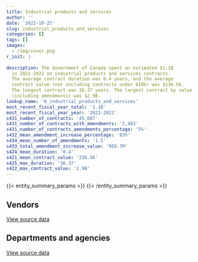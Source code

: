 ```yaml
---
title: Industrial products and services
author: ''
date: '2022-10-25'
slug: industrial_products_and_services
categories: []
tags: []
images:
  - /img/cover.png
r_init: |-
  
description: The Government of Canada spent an estimated $1.1B
  in 2021-2022 on industrial products and services contracts.
  The average contract duration was 0.4 years, and the average
  contract value (not including contracts under $10k) was $236.5K.
  The longest contract was 36.37 years. The largest contract by value
  (including amendments) was $2.9B.
lookup_name: '6_industrial_products_and_services'
most_recent_fiscal_year_total: '1.1B'
most_recent_fiscal_year_year: '2021-2022'
s431_number_of_contracts: '45,607'
s431_number_of_contracts_with_amendments: '2,483'
s431_number_of_contracts_amendments_percentage: '5%'
s432_mean_amendment_increase_percentage: '83%'
s434_mean_number_of_amendments: '1.5'
s433_total_amendment_increase_value: '950.7M'
s424_mean_duration: '0.4'
s421_mean_contract_value: '236.5K'
s425_max_duration: '36.37'
s422_max_contract_value: '2.9B'
---
```


<script src="/rmarkdown-libs/htmlwidgets/htmlwidgets.js"></script>
<link href="/rmarkdown-libs/datatables-css/datatables-crosstalk.css" rel="stylesheet" />
<script src="/rmarkdown-libs/datatables-binding/datatables.js"></script>
<script src="/rmarkdown-libs/jquery/jquery-3.6.0.min.js"></script>
<link href="/rmarkdown-libs/dt-core-bootstrap/css/dataTables.bootstrap.min.css" rel="stylesheet" />
<link href="/rmarkdown-libs/dt-core-bootstrap/css/dataTables.bootstrap.extra.css" rel="stylesheet" />
<script src="/rmarkdown-libs/dt-core-bootstrap/js/jquery.dataTables.min.js"></script>
<script src="/rmarkdown-libs/dt-core-bootstrap/js/dataTables.bootstrap.min.js"></script>
<link href="/rmarkdown-libs/crosstalk/css/crosstalk.min.css" rel="stylesheet" />
<script src="/rmarkdown-libs/crosstalk/js/crosstalk.min.js"></script>
<script src="/rmarkdown-libs/htmlwidgets/htmlwidgets.js"></script>
<link href="/rmarkdown-libs/datatables-css/datatables-crosstalk.css" rel="stylesheet" />
<script src="/rmarkdown-libs/datatables-binding/datatables.js"></script>
<script src="/rmarkdown-libs/jquery/jquery-3.6.0.min.js"></script>
<link href="/rmarkdown-libs/dt-core-bootstrap/css/dataTables.bootstrap.min.css" rel="stylesheet" />
<link href="/rmarkdown-libs/dt-core-bootstrap/css/dataTables.bootstrap.extra.css" rel="stylesheet" />
<script src="/rmarkdown-libs/dt-core-bootstrap/js/jquery.dataTables.min.js"></script>
<script src="/rmarkdown-libs/dt-core-bootstrap/js/dataTables.bootstrap.min.js"></script>
<link href="/rmarkdown-libs/crosstalk/css/crosstalk.min.css" rel="stylesheet" />
<script src="/rmarkdown-libs/crosstalk/js/crosstalk.min.js"></script>

{{< entity_summary_params >}}
{{< /entity_summary_params >}}

## Vendors

<div id="htmlwidget-1" style="width:100%;height:auto;" class="datatables html-widget"></div>
<script type="application/json" data-for="htmlwidget-1">{"x":{"style":"bootstrap","filter":"none","vertical":false,"data":[["<a href=\"/vendors/2220742_ontario/\">2220742 Ontario<\/a>","<a href=\"/vendors/3955788_canada/\">3955788 Canada<\/a>","<a href=\"/vendors/3d_datacomm/\">3D datacomm<\/a>","<a href=\"/vendors/3m_canada_company/\">3M Canada Company<\/a>","<a href=\"/vendors/73719_newfoundland_labrador/\">73719 Newfoundland Labrador<\/a>","<a href=\"/vendors/9275_0181_quebec/\">9275 0181 Quebec<\/a>","<a href=\"/vendors/ab_sciex/\">AB Sciex<\/a>","<a href=\"/vendors/abb/\">ABB<\/a>","<a href=\"/vendors/abbott/\">Abbott<\/a>","<a href=\"/vendors/acklands_grainger/\">Acklands Grainger<\/a>","<a href=\"/vendors/acme_future_security_controls/\">Acme Future Security Controls<\/a>","<a href=\"/vendors/act/\">ACT<\/a>","<a href=\"/vendors/adapt_pharma_canada/\">Adapt Pharma Canada<\/a>","<a href=\"/vendors/adga_group/\">ADGA Group<\/a>","<a href=\"/vendors/advanced_business_interiors/\">Advanced Business Interiors<\/a>","<a href=\"/vendors/advanced_chippewa_technologies/\">Advanced Chippewa Technologies<\/a>","<a href=\"/vendors/aecom/\">AECOM<\/a>","<a href=\"/vendors/aeg_fuels/\">AEG Fuels<\/a>","<a href=\"/vendors/aerex_avionics/\">AEREX Avionics<\/a>","<a href=\"/vendors/aero_feu/\">Aero Feu<\/a>","<a href=\"/vendors/aero_supplies/\">Aero Supplies<\/a>","<a href=\"/vendors/afw_construction/\">AFW Construction<\/a>","<a href=\"/vendors/agilent/\">Agilent<\/a>","<a href=\"/vendors/ahs_community_industries/\">Ahs Community Industries<\/a>","<a href=\"/vendors/ainsworth/\">Ainsworth<\/a>","<a href=\"/vendors/air_liquide_canada/\">Air Liquide Canada<\/a>","<a href=\"/vendors/air_north/\">Air North<\/a>","<a href=\"/vendors/air_products_canada/\">Air Products Canada<\/a>","<a href=\"/vendors/airborne_systems/\">Airborne Systems<\/a>","<a href=\"/vendors/airboss_defense/\">AirBoss Defense<\/a>","<a href=\"/vendors/airbus/\">Airbus<\/a>","<a href=\"/vendors/aldrich_pears_associates/\">Aldrich Pears Associates<\/a>","<a href=\"/vendors/alliance_energy/\">Alliance Energy<\/a>","<a href=\"/vendors/alliance_engineering_construction/\">Alliance Engineering Construction<\/a>","<a href=\"/vendors/allseating/\">Allseating<\/a>","<a href=\"/vendors/als_canada/\">ALS Canada<\/a>","<a href=\"/vendors/altis_human_resources/\">Altis Human Resources<\/a>","<a href=\"/vendors/amazon/\">Amazon<\/a>","<a href=\"/vendors/amer_sports_canada/\">Amer Sports Canada<\/a>","<a href=\"/vendors/amron_construction/\">Amron Construction<\/a>","<a href=\"/vendors/amtech_aeronautical/\">Amtech Aeronautical<\/a>","<a href=\"/vendors/amtek_engineering/\">Amtek Engineering<\/a>","<a href=\"/vendors/anixter/\">Anixter<\/a>","<a href=\"/vendors/apparel_trimmings/\">Apparel Trimmings<\/a>","<a href=\"/vendors/applied_electonics/\">Applied Electonics<\/a>","<a href=\"/vendors/applied_systems_engineering/\">Applied Systems Engineering<\/a>","<a href=\"/vendors/apron_fuel_services/\">Apron Fuel Services<\/a>","<a href=\"/vendors/aqua_guard_spill_response/\">Aqua Guard Spill Response<\/a>","<a href=\"/vendors/aqua_lung_canada/\">Aqua Lung Canada<\/a>","<a href=\"/vendors/artex_sportswear/\">Artex Sportswear<\/a>","<a href=\"/vendors/asbex/\">Asbex<\/a>","<a href=\"/vendors/asml_us/\">Asml Us<\/a>","<a href=\"/vendors/asokan_business_interiors/\">Asokan Business Interiors<\/a>","<a href=\"/vendors/atco/\">ATCO<\/a>","<a href=\"/vendors/atlantic_business_interiors/\">Atlantic Business Interiors<\/a>","<a href=\"/vendors/atlantica_mechanical_contractors/\">Atlantica Mechanical Contractors<\/a>","<a href=\"/vendors/ats_services/\">ATS Services<\/a>","<a href=\"/vendors/ats_traffic_alberta/\">Ats Traffic Alberta<\/a>","<a href=\"/vendors/atwill_morin/\">Atwill Morin<\/a>","<a href=\"/vendors/av_tech/\">AV Tech<\/a>","<a href=\"/vendors/avi_spl/\">Avi Spl<\/a>","<a href=\"/vendors/avjet_holding/\">AVJET Holding<\/a>","<a href=\"/vendors/avondale_construction/\">Avondale Construction<\/a>","<a href=\"/vendors/axys_technologies/\">AXYS Technologies<\/a>","<a href=\"/vendors/b_braun_of_canada/\">B Braun of Canada<\/a>","<a href=\"/vendors/babcock_international_group/\">Babcock International Group<\/a>","<a href=\"/vendors/bae_systems/\">BAE Systems<\/a>","<a href=\"/vendors/banctec_canada/\">BancTec Canada<\/a>","<a href=\"/vendors/bardon_supplies/\">Bardon Supplies<\/a>","<a href=\"/vendors/bargreen_ellingson/\">Bargreen Ellingson<\/a>","<a href=\"/vendors/barry_s_bulldozing/\">Barry S Bulldozing<\/a>","<a href=\"/vendors/baxter/\">Baxter<\/a>","<a href=\"/vendors/beckman_coulter_canada/\">Beckman Coulter Canada<\/a>","<a href=\"/vendors/bee_clean_building_maintenance/\">Bee Clean Building Maintenance<\/a>","<a href=\"/vendors/bell_canada/\">Bell Canada<\/a>","<a href=\"/vendors/bell_textron/\">Bell Textron<\/a>","<a href=\"/vendors/bio_chambers/\">Bio Chambers<\/a>","<a href=\"/vendors/bio_nuclear_diagnostics/\">Bio Nuclear Diagnostics<\/a>","<a href=\"/vendors/bio_rad_laboratories_canada/\">Bio Rad Laboratories Canada<\/a>","<a href=\"/vendors/biomerieux_canada/\">Biomerieux Canada<\/a>","<a href=\"/vendors/black_mcdonald/\">Black McDonald<\/a>","<a href=\"/vendors/blumetric_environmental/\">Blumetric Environmental<\/a>","<a href=\"/vendors/bmt_fleet_technology/\">BMT Fleet Technology<\/a>","<a href=\"/vendors/bollore_logistics/\">Bollore Logistics<\/a>","<a href=\"/vendors/bombardier/\">Bombardier<\/a>","<a href=\"/vendors/bomimed/\">BOMImed<\/a>","<a href=\"/vendors/bouthillette_parizeau/\">Bouthillette Parizeau<\/a>","<a href=\"/vendors/brandt_tractor/\">Brandt Tractor<\/a>","<a href=\"/vendors/brawn_construction/\">Brawn Construction<\/a>","<a href=\"/vendors/broadnet_telecom/\">Broadnet Telecom<\/a>","<a href=\"/vendors/bronswerk_marine/\">Bronswerk Marine<\/a>","<a href=\"/vendors/brookfield_global_integrated_solutions/\">Brookfield Global Integrated Solutions<\/a>","<a href=\"/vendors/brooks_corning_company/\">Brooks Corning Company<\/a>","<a href=\"/vendors/brs_innovations/\">BRS Innovations<\/a>","<a href=\"/vendors/bruker/\">Bruker<\/a>","<a href=\"/vendors/bubble_technology_industries/\">Bubble Technology Industries<\/a>","<a href=\"/vendors/buildon_construction/\">Buildon Construction<\/a>","<a href=\"/vendors/bunzl_canada/\">Bunzl Canada<\/a>","<a href=\"/vendors/bureau_veritas/\">Bureau Veritas<\/a>","<a href=\"/vendors/c_core/\">C Core<\/a>","<a href=\"/vendors/c_d_nova_tech/\">C D Nova Tech<\/a>","<a href=\"/vendors/cadex/\">Cadex<\/a>","<a href=\"/vendors/cae/\">CAE<\/a>","<a href=\"/vendors/calian/\">Calian<\/a>","<a href=\"/vendors/campbell_scientific_canada/\">Campbell Scientific Canada<\/a>","<a href=\"/vendors/canadian_corps_of_commissionaires/\">Canadian Corps of Commissionaires<\/a>","<a href=\"/vendors/canadian_leaseback/\">Canadian Leaseback<\/a>","<a href=\"/vendors/canadian_maritime_engineering/\">Canadian Maritime Engineering<\/a>","<a href=\"/vendors/canadian_nuclear_laboratories/\">Canadian Nuclear Laboratories<\/a>","<a href=\"/vendors/canadian_standards_association/\">Canadian Standards Association<\/a>","<a href=\"/vendors/canadyne_technologies/\">Canadyne Technologies<\/a>","<a href=\"/vendors/canam_ponts_canada/\">Canam Ponts Canada<\/a>","<a href=\"/vendors/canon/\">Canon<\/a>","<a href=\"/vendors/cansel_survey_equipment/\">Cansel Survey Equipment<\/a>","<a href=\"/vendors/cantec_systems/\">Cantec Systems<\/a>","<a href=\"/vendors/cardinal_health_canada/\">Cardinal Health Canada<\/a>","<a href=\"/vendors/carleton_life_support_systems/\">Carleton Life Support Systems<\/a>","<a href=\"/vendors/carleton_university/\">Carleton University<\/a>","<a href=\"/vendors/carmichael_engineering/\">Carmichael Engineering<\/a>","<a href=\"/vendors/cas_ell_structures/\">Cas Ell Structures<\/a>","<a href=\"/vendors/casp_aerospace/\">CASP Aerospace<\/a>","<a href=\"/vendors/cbci_telecom/\">CBCI Telecom<\/a>","<a href=\"/vendors/cdw_canada/\">CDW Canada<\/a>","<a href=\"/vendors/chandos_construction/\">Chandos Construction<\/a>","<a href=\"/vendors/chevron/\">Chevron<\/a>","<a href=\"/vendors/chubb_edwards/\">Chubb Edwards<\/a>","<a href=\"/vendors/cima/\">CIMA<\/a>","<a href=\"/vendors/clariant_canada/\">Clariant Canada<\/a>","<a href=\"/vendors/clean_works/\">Clean Works<\/a>","<a href=\"/vendors/clermark/\">Clermark<\/a>","<a href=\"/vendors/coastal_restoration_masonry/\">Coastal Restoration Masonry<\/a>","<a href=\"/vendors/colt_canada/\">Colt Canada<\/a>","<a href=\"/vendors/columbia_fuels/\">Columbia Fuels<\/a>","<a href=\"/vendors/combat_networks/\">Combat Networks<\/a>","<a href=\"/vendors/comnet_networks_and_security/\">Comnet Networks and Security<\/a>","<a href=\"/vendors/compucom_canada/\">Compucom Canada<\/a>","<a href=\"/vendors/compugen/\">Compugen<\/a>","<a href=\"/vendors/con_pro_industries_canada/\">Con Pro Industries Canada<\/a>","<a href=\"/vendors/concept_controls/\">Concept Controls<\/a>","<a href=\"/vendors/connex_telecommunications/\">Connex Telecommunications<\/a>","<a href=\"/vendors/controlled_environments/\">Controlled Environments<\/a>","<a href=\"/vendors/controls_equipment/\">Controls Equipment<\/a>","<a href=\"/vendors/convergint_technologies/\">Convergint Technologies<\/a>","<a href=\"/vendors/corcan/\">Corcan<\/a>","<a href=\"/vendors/cotton_candy_mississauga/\">Cotton Candy Mississauga<\/a>","<a href=\"/vendors/covertite_eastern/\">Covertite Eastern<\/a>","<a href=\"/vendors/crye_precision/\">Crye Precision<\/a>","<a href=\"/vendors/ctoms/\">CTOMS<\/a>","<a href=\"/vendors/cubic_defense_applications/\">Cubic Defense Applications<\/a>","<a href=\"/vendors/cullen_diesel_power/\">Cullen Diesel Power<\/a>","<a href=\"/vendors/cummins_canada/\">Cummins Canada<\/a>","<a href=\"/vendors/d_doyle_installations/\">D Doyle Installations<\/a>","<a href=\"/vendors/d_mark_biosciences/\">D Mark Biosciences<\/a>","<a href=\"/vendors/daimler/\">Daimler<\/a>","<a href=\"/vendors/dalhousie_university/\">Dalhousie University<\/a>","<a href=\"/vendors/dasco_equipment/\">DASCO Equipment<\/a>","<a href=\"/vendors/dasco_storage_solutions/\">Dasco Storage Solutions<\/a>","<a href=\"/vendors/data_communications_management/\">Data Communications Management<\/a>","<a href=\"/vendors/davtair_industries/\">Davtair Industries<\/a>","<a href=\"/vendors/dbc_marine_safety_systems/\">DBC Marine Safety Systems<\/a>","<a href=\"/vendors/decisive_group/\">Decisive Group<\/a>","<a href=\"/vendors/delco_automation/\">Delco Automation<\/a>","<a href=\"/vendors/dell_computer/\">Dell Computer<\/a>","<a href=\"/vendors/delta_photonics/\">Delta Photonics<\/a>","<a href=\"/vendors/deton_cho_logistics/\">Deton Cho Logistics<\/a>","<a href=\"/vendors/devlin_construction/\">Devlin Construction<\/a>","<a href=\"/vendors/dew_engineering/\">DEW Engineering<\/a>","<a href=\"/vendors/dexter_construction/\">Dexter Construction<\/a>","<a href=\"/vendors/diligens/\">Diligens<\/a>","<a href=\"/vendors/draeger/\">Draeger<\/a>","<a href=\"/vendors/drapeaux_et_bannieres_l_etendard/\">Drapeaux et Bannieres L Etendard<\/a>","<a href=\"/vendors/dss_marine/\">DSS Marine<\/a>","<a href=\"/vendors/dymech_engineering/\">Dymech Engineering<\/a>","<a href=\"/vendors/eastpoint_engineering/\">Eastpoint Engineering<\/a>","<a href=\"/vendors/ebsco_canada/\">EBSCO Canada<\/a>","<a href=\"/vendors/eclipsys_solutions/\">Eclipsys Solutions<\/a>","<a href=\"/vendors/elbit_systems/\">Elbit Systems<\/a>","<a href=\"/vendors/ellisdon/\">Ellisdon<\/a>","<a href=\"/vendors/emcon_services/\">Emcon Services<\/a>","<a href=\"/vendors/emergent_biosolutions/\">Emergent Biosolutions<\/a>","<a href=\"/vendors/empowered_networks/\">Empowered Networks<\/a>","<a href=\"/vendors/ems_technologies/\">EMS Technologies<\/a>","<a href=\"/vendors/englobe/\">Englobe<\/a>","<a href=\"/vendors/esbe_scientific_industries/\">ESBE Scientific Industries<\/a>","<a href=\"/vendors/esri/\">ESRI<\/a>","<a href=\"/vendors/evolvecomp_construction/\">EvolveComp Construction<\/a>","<a href=\"/vendors/fastenal/\">Fastenal<\/a>","<a href=\"/vendors/fca_canada/\">FCA Canada<\/a>","<a href=\"/vendors/fdf_group/\">Fdf Group<\/a>","<a href=\"/vendors/felix_technology/\">Felix Technology<\/a>","<a href=\"/vendors/ffg/\">FFG<\/a>","<a href=\"/vendors/fidelity_engineering_construction/\">Fidelity Engineering Construction<\/a>","<a href=\"/vendors/field_aviation_company/\">Field Aviation Company<\/a>","<a href=\"/vendors/finning_international/\">Finning International<\/a>","<a href=\"/vendors/firstchoice_group_canada/\">Firstchoice Group Canada<\/a>","<a href=\"/vendors/flex_knit/\">Flex Knit<\/a>","<a href=\"/vendors/flight_fuels/\">Flight Fuels<\/a>","<a href=\"/vendors/fn_herstal/\">FN Herstal<\/a>","<a href=\"/vendors/ford_motor_company/\">Ford Motor Company<\/a>","<a href=\"/vendors/fort_garry_fire_truck/\">Fort Garry Fire Truck<\/a>","<a href=\"/vendors/fournier_construction_industrielle/\">Fournier Construction Industrielle<\/a>","<a href=\"/vendors/francis_canada_truck_centre/\">Francis Canada Truck Centre<\/a>","<a href=\"/vendors/frequentis_canada/\">Frequentis Canada<\/a>","<a href=\"/vendors/fsc/\">FSC<\/a>","<a href=\"/vendors/fts_forest_technology_systems/\">Fts Forest Technology Systems<\/a>","<a href=\"/vendors/g_a_l_power_systems_ottawa/\">G A L Power Systems Ottawa<\/a>","<a href=\"/vendors/g4s_security_services/\">G4S Security Services<\/a>","<a href=\"/vendors/gab_induspac/\">GAB Induspac<\/a>","<a href=\"/vendors/gala_slacks/\">Gala Slacks<\/a>","<a href=\"/vendors/gamble_technologies/\">Gamble Technologies<\/a>","<a href=\"/vendors/gap_wireless/\">Gap Wireless<\/a>","<a href=\"/vendors/gartner/\">Gartner<\/a>","<a href=\"/vendors/gateway_mechanical_services/\">Gateway Mechanical Services<\/a>","<a href=\"/vendors/gdi_services/\">GDI Services<\/a>","<a href=\"/vendors/gemalto_cogent/\">Gemalto Cogent<\/a>","<a href=\"/vendors/general_dynamics/\">General Dynamics<\/a>","<a href=\"/vendors/general_electric_canada/\">General Electric Canada<\/a>","<a href=\"/vendors/general_motors/\">General Motors<\/a>","<a href=\"/vendors/genesis_integration/\">Genesis Integration<\/a>","<a href=\"/vendors/genome_quebec/\">Genome Quebec<\/a>","<a href=\"/vendors/gentex_international/\">Gentex International<\/a>","<a href=\"/vendors/george_courey/\">George Courey<\/a>","<a href=\"/vendors/geospectrum_technologies/\">GeoSpectrum Technologies<\/a>","<a href=\"/vendors/getinge_canada/\">Getinge Canada<\/a>","<a href=\"/vendors/gfl_environmental/\">GFL Environmental<\/a>","<a href=\"/vendors/gilmore_reproductions/\">Gilmore Reproductions<\/a>","<a href=\"/vendors/glasshouse_systems/\">GlassHouse Systems<\/a>","<a href=\"/vendors/global_life_sciences_solutions/\">Global Life Sciences Solutions<\/a>","<a href=\"/vendors/global_total_office/\">Global Total Office<\/a>","<a href=\"/vendors/global_upholstery/\">Global Upholstery<\/a>","<a href=\"/vendors/gm_developpement/\">GM Developpement<\/a>","<a href=\"/vendors/go_deep_international/\">Go Deep International<\/a>","<a href=\"/vendors/golder_associates/\">Golder Associates<\/a>","<a href=\"/vendors/gordon_food_service/\">Gordon Food Service<\/a>","<a href=\"/vendors/grand_toy/\">Grand Toy<\/a>","<a href=\"/vendors/grant_custom/\">Grant Custom<\/a>","<a href=\"/vendors/graphic_office_interior/\">Graphic Office Interior<\/a>","<a href=\"/vendors/graw_radiosondes/\">Graw Radiosondes<\/a>","<a href=\"/vendors/graybar_canada/\">Graybar Canada<\/a>","<a href=\"/vendors/graymont_nb/\">Graymont Nb<\/a>","<a href=\"/vendors/grey_rock_services/\">Grey Rock Services<\/a>","<a href=\"/vendors/griffin_engineered_systems/\">Griffin Engineered Systems<\/a>","<a href=\"/vendors/guillevin_international/\">Guillevin International<\/a>","<a href=\"/vendors/gunter_langkopf_maschinenbau/\">Gunter Langkopf Maschinenbau<\/a>","<a href=\"/vendors/h_e_armstrong_mechanical/\">H E Armstrong Mechanical<\/a>","<a href=\"/vendors/harnois_energies/\">Harnois Energies<\/a>","<a href=\"/vendors/hawboldt_industries/\">Hawboldt Industries<\/a>","<a href=\"/vendors/haworth/\">Haworth<\/a>","<a href=\"/vendors/heddle_marine_services/\">Heddle Marine Services<\/a>","<a href=\"/vendors/hensoltd_sensors/\">Hensoltd Sensors<\/a>","<a href=\"/vendors/hercules_slr/\">Hercules SLR<\/a>","<a href=\"/vendors/herold_engineering/\">Herold Engineering<\/a>","<a href=\"/vendors/higher_standard_sales_hss/\">Higher Standard Sales Hss<\/a>","<a href=\"/vendors/highlands_fuel_delivery/\">Highlands Fuel Delivery<\/a>","<a href=\"/vendors/highline_electric_p_a/\">Highline Electric P A<\/a>","<a href=\"/vendors/hitachi_data_systems/\">Hitachi Data Systems<\/a>","<a href=\"/vendors/hitrac/\">Hitrac<\/a>","<a href=\"/vendors/honeywell/\">Honeywell<\/a>","<a href=\"/vendors/hoskin_scientific/\">Hoskin Scientific<\/a>","<a href=\"/vendors/houle_electric/\">Houle Electric<\/a>","<a href=\"/vendors/humanscale_canada/\">Humanscale Canada<\/a>","<a href=\"/vendors/humansystems/\">HumanSystems<\/a>","<a href=\"/vendors/hypertec/\">Hypertec<\/a>","<a href=\"/vendors/ibiska_telecom/\">Ibiska Telecom<\/a>","<a href=\"/vendors/iceberg_networks/\">Iceberg Networks<\/a>","<a href=\"/vendors/idn_canada/\">Idn Canada<\/a>","<a href=\"/vendors/iic_technologies/\">IIC Technologies<\/a>","<a href=\"/vendors/illumina_canada/\">Illumina Canada<\/a>","<a href=\"/vendors/ima_north_america/\">Ima North America<\/a>","<a href=\"/vendors/imperial_oil/\">Imperial Oil<\/a>","<a href=\"/vendors/imtech_marine_canada/\">Imtech Marine Canada<\/a>","<a href=\"/vendors/indal_technologies/\">Indal Technologies<\/a>","<a href=\"/vendors/industra_construction/\">Industra Construction<\/a>","<a href=\"/vendors/industries_ocean/\">Industries Ocean<\/a>","<a href=\"/vendors/inland_audio_visual/\">Inland Audio Visual<\/a>","<a href=\"/vendors/innovasea_marine_systems_canada/\">Innovasea Marine Systems Canada<\/a>","<a href=\"/vendors/insa/\">INSA<\/a>","<a href=\"/vendors/insight_software_canada/\">Insight Software Canada<\/a>","<a href=\"/vendors/integra_networks/\">Integra Networks<\/a>","<a href=\"/vendors/integrated_distribution_systems/\">Integrated Distribution Systems<\/a>","<a href=\"/vendors/inter_medico/\">Inter Medico<\/a>","<a href=\"/vendors/interactive_audio_visual/\">Interactive Audio Visual<\/a>","<a href=\"/vendors/intercon_marine/\">Intercon Marine<\/a>","<a href=\"/vendors/interfax_systems/\">Interfax Systems<\/a>","<a href=\"/vendors/interworks_contracting/\">Interworks Contracting<\/a>","<a href=\"/vendors/inveris_training_solutions/\">Inveris Training Solutions<\/a>","<a href=\"/vendors/iron_mountain/\">Iron Mountain<\/a>","<a href=\"/vendors/irving_oil/\">Irving Oil<\/a>","<a href=\"/vendors/island_temperature_controls/\">Island Temperature Controls<\/a>","<a href=\"/vendors/isomass_scientific/\">Isomass Scientific<\/a>","<a href=\"/vendors/itex/\">ITEX<\/a>","<a href=\"/vendors/ivan_s_camera/\">Ivan S Camera<\/a>","<a href=\"/vendors/j_j_trailers_manufacturers_and_sales/\">J J Trailers Manufacturers and Sales<\/a>","<a href=\"/vendors/j_l_richards_associates/\">J L Richards Associates<\/a>","<a href=\"/vendors/jankel_tactical_systems/\">Jankel Tactical Systems<\/a>","<a href=\"/vendors/jasco_applied_sciences_canada/\">JASCO Applied Sciences Canada<\/a>","<a href=\"/vendors/jastram_engineering/\">Jastram Engineering<\/a>","<a href=\"/vendors/javelin_technologies/\">Javelin Technologies<\/a>","<a href=\"/vendors/jcb/\">Jcb<\/a>","<a href=\"/vendors/jeol/\">Jeol<\/a>","<a href=\"/vendors/jht_defense/\">JHT Defense<\/a>","<a href=\"/vendors/jim_pattison_industries/\">Jim Pattison Industries<\/a>","<a href=\"/vendors/johnson_controls_canada/\">Johnson Controls Canada<\/a>","<a href=\"/vendors/johnson_s_construction/\">Johnson’s Construction<\/a>","<a href=\"/vendors/joneljim_concrete_construction/\">Joneljim Concrete Construction<\/a>","<a href=\"/vendors/joseph_elie/\">Joseph Elie<\/a>","<a href=\"/vendors/jp2g_consultants/\">JP2G Consultants<\/a>","<a href=\"/vendors/jsk_naval_support/\">Jsk Naval Support<\/a>","<a href=\"/vendors/kanter_marine/\">Kanter Marine<\/a>","<a href=\"/vendors/kayway_industries/\">Kayway Industries<\/a>","<a href=\"/vendors/keysight_technologies_canada/\">Keysight Technologies Canada<\/a>","<a href=\"/vendors/keystone_environmental/\">Keystone Environmental<\/a>","<a href=\"/vendors/keystone_supplies_international/\">Keystone Supplies International<\/a>","<a href=\"/vendors/kinetic_construction/\">Kinetic Construction<\/a>","<a href=\"/vendors/kinetic_machine_works/\">Kinetic Machine Works<\/a>","<a href=\"/vendors/kings_enterprises/\">Kings Enterprises<\/a>","<a href=\"/vendors/kingsview_construction/\">Kingsview Construction<\/a>","<a href=\"/vendors/kleysen_group/\">Kleysen Group<\/a>","<a href=\"/vendors/knight_aerospace_medical_systems/\">Knight Aerospace Medical Systems<\/a>","<a href=\"/vendors/knoll_north_america/\">Knoll North America<\/a>","<a href=\"/vendors/kodiak_group_holdings/\">Kodiak Group Holdings<\/a>","<a href=\"/vendors/kone/\">KONE<\/a>","<a href=\"/vendors/kongsberg/\">Kongsberg<\/a>","<a href=\"/vendors/konica_minolta_business_solutions/\">Konica Minolta Business Solutions<\/a>","<a href=\"/vendors/kpmg/\">KPMG<\/a>","<a href=\"/vendors/kromar_printing/\">Kromar Printing<\/a>","<a href=\"/vendors/kubota_canada/\">Kubota Canada<\/a>","<a href=\"/vendors/kurt_j_lesker_canada/\">Kurt J Lesker Canada<\/a>","<a href=\"/vendors/l_p_royer/\">L P Royer<\/a>","<a href=\"/vendors/l3harris/\">L3Harris<\/a>","<a href=\"/vendors/landauer/\">Landauer<\/a>","<a href=\"/vendors/landauer_inlight/\">Landauer Inlight<\/a>","<a href=\"/vendors/landco_construction/\">Landco Construction<\/a>","<a href=\"/vendors/laporte/\">Laporte<\/a>","<a href=\"/vendors/larry_penner_enterprises/\">Larry Penner Enterprises<\/a>","<a href=\"/vendors/laval_lab/\">Laval Lab<\/a>","<a href=\"/vendors/lengkeek_vessel_engineering/\">Lengkeek Vessel Engineering<\/a>","<a href=\"/vendors/leonardo/\">Leonardo<\/a>","<a href=\"/vendors/les_huiles_desroches/\">Les Huiles Desroches<\/a>","<a href=\"/vendors/levitt_safety/\">Levitt Safety<\/a>","<a href=\"/vendors/liebherr_canada/\">Liebherr Canada<\/a>","<a href=\"/vendors/life_technologies/\">Life Technologies<\/a>","<a href=\"/vendors/lifeport/\">Lifeport<\/a>","<a href=\"/vendors/liftking_manufacturing/\">LiftKing Manufacturing<\/a>","<a href=\"/vendors/lloyd_s_register_canada/\">Lloyd’s Register Canada<\/a>","<a href=\"/vendors/lockheed_martin/\">Lockheed Martin<\/a>","<a href=\"/vendors/logistik_unicorp/\">Logistik Unicorp<\/a>","<a href=\"/vendors/lotek_wireless/\">Lotek Wireless<\/a>","<a href=\"/vendors/luxton_construction/\">Luxton Construction<\/a>","<a href=\"/vendors/m_d_charlton/\">M D Charlton<\/a>","<a href=\"/vendors/macdonald_dettwiler_and_associates/\">MacDonald Dettwiler and Associates<\/a>","<a href=\"/vendors/macewen_petroleum/\">MacEwen Petroleum<\/a>","<a href=\"/vendors/mackinnon_and_olding/\">MacKinnon and Olding<\/a>","<a href=\"/vendors/maconnerie_dynamique/\">Maconnerie Dynamique<\/a>","<a href=\"/vendors/magal_s3_canada/\">Magal S3 Canada<\/a>","<a href=\"/vendors/magellan_aerospace/\">Magellan Aerospace<\/a>","<a href=\"/vendors/man_energy_solutions_canada/\">MAN Energy Solutions Canada<\/a>","<a href=\"/vendors/maple_leaf_ropes/\">Maple Leaf Ropes<\/a>","<a href=\"/vendors/maritime_fence/\">Maritime Fence<\/a>","<a href=\"/vendors/maritime_fuels/\">Maritime Fuels<\/a>","<a href=\"/vendors/marshall_aerospace/\">Marshall Aerospace<\/a>","<a href=\"/vendors/martec/\">Martec<\/a>","<a href=\"/vendors/martech_electrical_systems/\">Martech Electrical Systems<\/a>","<a href=\"/vendors/masontech/\">Masontech<\/a>","<a href=\"/vendors/matcon_environmental/\">Matcon Environmental<\/a>","<a href=\"/vendors/matcon_excavation_shoring/\">Matcon Excavation Shoring<\/a>","<a href=\"/vendors/mccolman_sons_demolition/\">McColman Sons Demolition<\/a>","<a href=\"/vendors/mckesson_canada/\">McKesson Canada<\/a>","<a href=\"/vendors/mcmaster_university/\">Mcmaster University<\/a>","<a href=\"/vendors/meal_kit_supply_canada/\">Meal Kit Supply Canada<\/a>","<a href=\"/vendors/med_eng_holdings/\">Med Eng Holdings<\/a>","<a href=\"/vendors/medi_select/\">Medi Select<\/a>","<a href=\"/vendors/mega_power_installations/\">Mega Power Installations<\/a>","<a href=\"/vendors/mega_tech/\">Mega Tech<\/a>","<a href=\"/vendors/mercedes_benz_canada/\">Mercedes Benz Canada<\/a>","<a href=\"/vendors/merck_frosst/\">Merck Frosst<\/a>","<a href=\"/vendors/mercury_marine/\">Mercury Marine<\/a>","<a href=\"/vendors/meridian_medical_technologies/\">Meridian Medical Technologies<\/a>","<a href=\"/vendors/metalcraft_marine/\">Metalcraft Marine<\/a>","<a href=\"/vendors/metocean_telematics/\">Metocean Telematics<\/a>","<a href=\"/vendors/metro_paving_and_road_building/\">Metro Paving and Road Building<\/a>","<a href=\"/vendors/michelin/\">Michelin<\/a>","<a href=\"/vendors/micronostyx/\">Micronostyx<\/a>","<a href=\"/vendors/microsoft_canada/\">Microsoft Canada<\/a>","<a href=\"/vendors/mid_canada_mod_center/\">Mid Canada Mod Center<\/a>","<a href=\"/vendors/mil_aero_electronics_atlantic/\">Mil Aero Electronics Atlantic<\/a>","<a href=\"/vendors/millbrook_tactical/\">Millbrook Tactical<\/a>","<a href=\"/vendors/millipore_canada/\">Millipore Canada<\/a>","<a href=\"/vendors/miltex_solutions_canada/\">Miltex Solutions Canada<\/a>","<a href=\"/vendors/ministry_of_finance/\">Ministry of Finance<\/a>","<a href=\"/vendors/mishkumi_technologies/\">Mishkumi Technologies<\/a>","<a href=\"/vendors/mitsubishi_motor_sales/\">Mitsubishi Motor Sales<\/a>","<a href=\"/vendors/mkds_training/\">Mkds Training<\/a>","<a href=\"/vendors/mls_overseas/\">MLS Overseas<\/a>","<a href=\"/vendors/mobile_valve/\">Mobile Valve<\/a>","<a href=\"/vendors/mobility_lab/\">Mobility Lab<\/a>","<a href=\"/vendors/modern_construction/\">Modern Construction<\/a>","<a href=\"/vendors/montreal_bronze/\">Montreal Bronze<\/a>","<a href=\"/vendors/moore_canada/\">Moore Canada<\/a>","<a href=\"/vendors/morpho_canada/\">Morpho Canada<\/a>","<a href=\"/vendors/motor_coach_industries/\">Motor Coach Industries<\/a>","<a href=\"/vendors/motorola_solutions_canada/\">Motorola Solutions Canada<\/a>","<a href=\"/vendors/mts_allstream/\">MTS Allstream<\/a>","<a href=\"/vendors/multishred/\">Multishred<\/a>","<a href=\"/vendors/mustang_survival/\">Mustang Survival<\/a>","<a href=\"/vendors/nanometrics/\">Nanometrics<\/a>","<a href=\"/vendors/nav_canada/\">NAV Canada<\/a>","<a href=\"/vendors/new_england_biolabs/\">New England Biolabs<\/a>","<a href=\"/vendors/nexter_systems/\">Nexter Systems<\/a>","<a href=\"/vendors/nielsen/\">Nielsen<\/a>","<a href=\"/vendors/nikon_canada/\">Nikon Canada<\/a>","<a href=\"/vendors/nimble_information_strategies/\">Nimble Information Strategies<\/a>","<a href=\"/vendors/nisha_techonologies/\">Nisha Techonologies<\/a>","<a href=\"/vendors/nke_instrumentation/\">Nke Instrumentation<\/a>","<a href=\"/vendors/nokia_canada/\">Nokia Canada<\/a>","<a href=\"/vendors/northern_micro/\">Northern Micro<\/a>","<a href=\"/vendors/northfield_metal_products/\">Northfield Metal Products<\/a>","<a href=\"/vendors/northrop_grumman/\">Northrop Grumman<\/a>","<a href=\"/vendors/northside_development/\">Northside Development<\/a>","<a href=\"/vendors/northwest_marine_technology/\">Northwest Marine Technology<\/a>","<a href=\"/vendors/nortrax_canada/\">Nortrax Canada<\/a>","<a href=\"/vendors/nova_networks/\">Nova Networks<\/a>","<a href=\"/vendors/np_aerospace_canada/\">Np Aerospace Canada<\/a>","<a href=\"/vendors/nua_office/\">NUA Office<\/a>","<a href=\"/vendors/nuctech_company/\">NUCTECH Company<\/a>","<a href=\"/vendors/oei_krueger/\">OEI Krueger<\/a>","<a href=\"/vendors/okanagan_aggregates/\">Okanagan Aggregates<\/a>","<a href=\"/vendors/omnitech_electronics/\">Omnitech Electronics<\/a>","<a href=\"/vendors/open_storage_solutions/\">Open Storage Solutions<\/a>","<a href=\"/vendors/optiv_canada_federal/\">Optiv Canada Federal<\/a>","<a href=\"/vendors/otis_elevator/\">Otis Elevator<\/a>","<a href=\"/vendors/ottawa_business_interiors/\">Ottawa Business Interiors<\/a>","<a href=\"/vendors/oxford_nanopore_technologies/\">Oxford Nanopore Technologies<\/a>","<a href=\"/vendors/p_k_welding_fabricators/\">P K Welding Fabricators<\/a>","<a href=\"/vendors/pacific_geomatics/\">Pacific Geomatics<\/a>","<a href=\"/vendors/pacific_safety_products/\">Pacific Safety Products<\/a>","<a href=\"/vendors/pacwill_environmental/\">Pacwill Environmental<\/a>","<a href=\"/vendors/pageau_morel_associes/\">Pageau Morel Associes<\/a>","<a href=\"/vendors/pal_aerospace/\">PAL Aerospace<\/a>","<a href=\"/vendors/paladin_group/\">Paladin Group<\/a>","<a href=\"/vendors/parkland/\">Parkland<\/a>","<a href=\"/vendors/parkland_industries/\">Parkland Industries<\/a>","<a href=\"/vendors/parkland_refining/\">Parkland Refining<\/a>","<a href=\"/vendors/patlon_aircraft_industries/\">Patlon Aircraft Industries<\/a>","<a href=\"/vendors/pattison_sign_group/\">Pattison Sign Group<\/a>","<a href=\"/vendors/pcl_constructors/\">PCL Constructors<\/a>","<a href=\"/vendors/peerless_garments/\">Peerless Garments<\/a>","<a href=\"/vendors/pennecon/\">Pennecon<\/a>","<a href=\"/vendors/persistent_systems/\">Persistent Systems<\/a>","<a href=\"/vendors/peter_kiewit_sons/\">Peter Kiewit Sons<\/a>","<a href=\"/vendors/peters_construction/\">Peters Construction<\/a>","<a href=\"/vendors/petro_air_services/\">Petro Air Services<\/a>","<a href=\"/vendors/phaselock_systems_international/\">Phaselock Systems International<\/a>","<a href=\"/vendors/pipe_quest_projects/\">Pipe Quest Projects<\/a>","<a href=\"/vendors/pitney_bowes/\">Pitney Bowes<\/a>","<a href=\"/vendors/pivotal_power/\">Pivotal Power<\/a>","<a href=\"/vendors/pk_welding_fabricators/\">Pk Welding Fabricators<\/a>","<a href=\"/vendors/planet_labs/\">Planet Labs<\/a>","<a href=\"/vendors/pmb_electrical_services/\">PMB Electrical Services<\/a>","<a href=\"/vendors/pmg_technologies/\">PMG Technologies<\/a>","<a href=\"/vendors/podolinsky_equipment/\">Podolinsky Equipment<\/a>","<a href=\"/vendors/polaris_industries/\">Polaris Industries<\/a>","<a href=\"/vendors/port_of_spain_holdings/\">Port of Spain Holdings<\/a>","<a href=\"/vendors/primex_project_management/\">PRIMEX Project Management<\/a>","<a href=\"/vendors/printers_plus/\">Printers Plus<\/a>","<a href=\"/vendors/promaxis/\">Promaxis<\/a>","<a href=\"/vendors/purelogic/\">PureLogic<\/a>","<a href=\"/vendors/pv_services/\">Pv Services<\/a>","<a href=\"/vendors/pylon_electronics/\">Pylon Electronics<\/a>","<a href=\"/vendors/qiagen/\">QIAGEN<\/a>","<a href=\"/vendors/qinetiq/\">QinetiQ<\/a>","<a href=\"/vendors/r_e_gilmore_investments/\">R E Gilmore Investments<\/a>","<a href=\"/vendors/radiation_solutions/\">Radiation Solutions<\/a>","<a href=\"/vendors/rampart_international/\">Rampart International<\/a>","<a href=\"/vendors/randstad/\">Randstad<\/a>","<a href=\"/vendors/rapiscan_systems/\">Rapiscan Systems<\/a>","<a href=\"/vendors/raytheon/\">Raytheon<\/a>","<a href=\"/vendors/regent_construction/\">Regent Construction<\/a>","<a href=\"/vendors/revision_military/\">Revision Military<\/a>","<a href=\"/vendors/rheinmetall/\">Rheinmetall<\/a>","<a href=\"/vendors/ricoh/\">Ricoh<\/a>","<a href=\"/vendors/rightway_sanitation_services/\">Rightway Sanitation Services<\/a>","<a href=\"/vendors/roche_diagnostics/\">Roche Diagnostics<\/a>","<a href=\"/vendors/rockwell_collins_canada/\">Rockwell Collins Canada<\/a>","<a href=\"/vendors/rogers/\">Rogers<\/a>","<a href=\"/vendors/rohde_schwarz_canada/\">Rohde Schwarz Canada<\/a>","<a href=\"/vendors/rolling_tides_construction/\">Rolling Tides Construction<\/a>","<a href=\"/vendors/rolls_royce_canada/\">Rolls Royce Canada<\/a>","<a href=\"/vendors/rona/\">Rona<\/a>","<a href=\"/vendors/rosborough_boats/\">Rosborough Boats<\/a>","<a href=\"/vendors/rush_truck_centres_of_canada/\">Rush Truck Centres of Canada<\/a>","<a href=\"/vendors/russel_metals/\">Russel Metals<\/a>","<a href=\"/vendors/rycom/\">Rycom<\/a>","<a href=\"/vendors/saab/\">Saab<\/a>","<a href=\"/vendors/sani_sport/\">Sani Sport<\/a>","<a href=\"/vendors/sartorius_stedim_north_america/\">Sartorius Stedim North America<\/a>","<a href=\"/vendors/sca_shipping_consultants_associated/\">SCA Shipping Consultants Associated<\/a>","<a href=\"/vendors/scansa_construction/\">Scansa Construction<\/a>","<a href=\"/vendors/seacoast_marine_electronics/\">Seacoast Marine Electronics<\/a>","<a href=\"/vendors/seagate_construction/\">Seagate Construction<\/a>","<a href=\"/vendors/sealite_usa/\">Sealite Usa<\/a>","<a href=\"/vendors/seaspan_victoria_shipyards/\">Seaspan Victoria Shipyards<\/a>","<a href=\"/vendors/sed_systems/\">Sed Systems<\/a>","<a href=\"/vendors/senstar/\">Senstar<\/a>","<a href=\"/vendors/sensus_communication_solutions/\">Sensus Communication Solutions<\/a>","<a href=\"/vendors/setanta_contracting/\">Setanta Contracting<\/a>","<a href=\"/vendors/sgs_axys_analytical_services/\">SGS Axys Analytical Services<\/a>","<a href=\"/vendors/sharp_electronics/\">Sharp Electronics<\/a>","<a href=\"/vendors/shell_canada_products/\">Shell Canada Products<\/a>","<a href=\"/vendors/shouldice_mechanical/\">Shouldice Mechanical<\/a>","<a href=\"/vendors/siemens/\">Siemens<\/a>","<a href=\"/vendors/sigma_safety/\">Sigma Safety<\/a>","<a href=\"/vendors/simex_defence/\">Simex Defence<\/a>","<a href=\"/vendors/simonson_construction/\">Simonson Construction<\/a>","<a href=\"/vendors/simplex_grinnell/\">Simplex Grinnell<\/a>","<a href=\"/vendors/skretting/\">Skretting<\/a>","<a href=\"/vendors/slr_consulting_canada/\">SLR Consulting Canada<\/a>","<a href=\"/vendors/smiths_detection/\">Smiths Detection<\/a>","<a href=\"/vendors/snap_on_tools/\">Snap On Tools<\/a>","<a href=\"/vendors/snc_lavalin/\">SNC Lavalin<\/a>","<a href=\"/vendors/solotech/\">Solotech<\/a>","<a href=\"/vendors/southwest_research_institute/\">Southwest Research Institute<\/a>","<a href=\"/vendors/spartan_bioscience/\">Spartan Bioscience<\/a>","<a href=\"/vendors/specialty_building_services/\">Specialty Building Services<\/a>","<a href=\"/vendors/springcrest/\">Springcrest<\/a>","<a href=\"/vendors/sra_staffing_solutions/\">SRA Staffing Solutions<\/a>","<a href=\"/vendors/st_john_ambulance/\">St John Ambulance<\/a>","<a href=\"/vendors/st_joseph_print_group/\">St Joseph Print Group<\/a>","<a href=\"/vendors/st_ops_tactical_training_canada/\">St Ops Tactical Training Canada<\/a>","<a href=\"/vendors/stantec/\">Stantec<\/a>","<a href=\"/vendors/staples_advantage_canada/\">Staples Advantage Canada<\/a>","<a href=\"/vendors/stedfast/\">Stedfast<\/a>","<a href=\"/vendors/steris_canada/\">STERIS Canada<\/a>","<a href=\"/vendors/stoneworks_technologies/\">Stoneworks Technologies<\/a>","<a href=\"/vendors/strong_bros_general_contracting/\">Strong Bros General Contracting<\/a>","<a href=\"/vendors/stryker_canada/\">Stryker Canada<\/a>","<a href=\"/vendors/summit_canada_distributors/\">Summit Canada Distributors<\/a>","<a href=\"/vendors/sun_life_assurance_company/\">Sun Life Assurance Company<\/a>","<a href=\"/vendors/suncor_energy/\">Suncor Energy<\/a>","<a href=\"/vendors/super_channel_international/\">Super Channel International<\/a>","<a href=\"/vendors/supremex/\">SupremeX<\/a>","<a href=\"/vendors/sutherland_excavating/\">Sutherland Excavating<\/a>","<a href=\"/vendors/syft_technologies/\">Syft Technologies<\/a>","<a href=\"/vendors/synergie_medicale_brg/\">Synergie Medicale Brg<\/a>","<a href=\"/vendors/synersolutions_technologies/\">SynerSolutions Technologies<\/a>","<a href=\"/vendors/sysco/\">Sysco<\/a>","<a href=\"/vendors/systems_for_research/\">Systems for Research<\/a>","<a href=\"/vendors/tecan/\">Tecan<\/a>","<a href=\"/vendors/techne_seating_component/\">Techne Seating Component<\/a>","<a href=\"/vendors/techno_feu/\">Techno Feu<\/a>","<a href=\"/vendors/tecsis/\">Tecsis<\/a>","<a href=\"/vendors/teel_technologies_canada/\">Teel Technologies Canada<\/a>","<a href=\"/vendors/teknion/\">Teknion<\/a>","<a href=\"/vendors/telecom_computer_services/\">Telecom Computer Services<\/a>","<a href=\"/vendors/telecommunication_support_services/\">Telecommunication Support Services<\/a>","<a href=\"/vendors/teledyne/\">Teledyne<\/a>","<a href=\"/vendors/telephonics/\">Telephonics<\/a>","<a href=\"/vendors/telesat/\">Telesat<\/a>","<a href=\"/vendors/telus_canada/\">Telus Canada<\/a>","<a href=\"/vendors/tenaquip/\">Tenaquip<\/a>","<a href=\"/vendors/teramach_technologies/\">Teramach Technologies<\/a>","<a href=\"/vendors/tervita/\">Tervita<\/a>","<a href=\"/vendors/testforce_systems/\">Testforce Systems<\/a>","<a href=\"/vendors/testvonics/\">Testvonics<\/a>","<a href=\"/vendors/thales/\">Thales<\/a>","<a href=\"/vendors/the_aim_group/\">The AIM Group<\/a>","<a href=\"/vendors/the_deltic_group/\">The Deltic Group<\/a>","<a href=\"/vendors/the_masha_krupp_translation_group/\">The Masha Krupp Translation Group<\/a>","<a href=\"/vendors/the_stevens_company/\">The Stevens Company<\/a>","<a href=\"/vendors/thermo_fisher_scientific/\">Thermo Fisher Scientific<\/a>","<a href=\"/vendors/thomson_reuters/\">Thomson Reuters<\/a>","<a href=\"/vendors/thornhill_medical/\">Thornhill Medical<\/a>","<a href=\"/vendors/thyssenkrupp_elevator/\">Thyssenkrupp Elevator<\/a>","<a href=\"/vendors/toromont/\">Toromont<\/a>","<a href=\"/vendors/totem_offisource/\">Totem Offisource<\/a>","<a href=\"/vendors/toyota/\">Toyota<\/a>","<a href=\"/vendors/tpg_technology_consultants/\">TPG Technology Consultants<\/a>","<a href=\"/vendors/trainor_mechanical_contractors/\">Trainor Mechanical Contractors<\/a>","<a href=\"/vendors/trane_canada/\">Trane Canada<\/a>","<a href=\"/vendors/transpolar_technology/\">Transpolar Technology<\/a>","<a href=\"/vendors/traytown_builders/\">Traytown Builders<\/a>","<a href=\"/vendors/troy_life_fire_safety/\">Troy Life Fire Safety<\/a>","<a href=\"/vendors/trumpf/\">Trumpf<\/a>","<a href=\"/vendors/tsi/\">Tsi<\/a>","<a href=\"/vendors/tulmar_safety_systems/\">Tulmar Safety Systems<\/a>","<a href=\"/vendors/tyco_integrated_fire_security/\">Tyco Integrated Fire Security<\/a>","<a href=\"/vendors/tyr_tactical/\">TYR Tactical<\/a>","<a href=\"/vendors/ultra_electronics/\">Ultra Electronics<\/a>","<a href=\"/vendors/uniform_works/\">Uniform Works<\/a>","<a href=\"/vendors/unisource/\">Unisource<\/a>","<a href=\"/vendors/unisync_group/\">Unisync Group<\/a>","<a href=\"/vendors/united_rentals/\">United Rentals<\/a>","<a href=\"/vendors/united_states_department_of_defence/\">United States Department of Defence<\/a>","<a href=\"/vendors/united_states_department_of_the_air_force/\">United States Department of the Air Force<\/a>","<a href=\"/vendors/united_states_department_of_the_army/\">United States Department of the Army<\/a>","<a href=\"/vendors/united_states_department_of_the_navy/\">United States Department of the Navy<\/a>","<a href=\"/vendors/universal_sheet_metal/\">Universal Sheet Metal<\/a>","<a href=\"/vendors/universite_de_sherbrooke/\">Universite De Sherbrooke<\/a>","<a href=\"/vendors/universite_laval/\">Universite Laval<\/a>","<a href=\"/vendors/university_of_alberta/\">University of Alberta<\/a>","<a href=\"/vendors/university_of_british_columbia/\">University of British Columbia<\/a>","<a href=\"/vendors/university_of_ottawa/\">University of Ottawa<\/a>","<a href=\"/vendors/university_of_regina/\">University of Regina<\/a>","<a href=\"/vendors/university_of_saskatchewan/\">University of Saskatchewan<\/a>","<a href=\"/vendors/university_of_toronto/\">University of Toronto<\/a>","<a href=\"/vendors/university_of_waterloo/\">University of Waterloo<\/a>","<a href=\"/vendors/university_of_western_ontario/\">University of Western Ontario<\/a>","<a href=\"/vendors/uqsuq/\">Uqsuq<\/a>","<a href=\"/vendors/urlacher_construction/\">Urlacher Construction<\/a>","<a href=\"/vendors/vaisala_canada/\">Vaisala Canada<\/a>","<a href=\"/vendors/valcom_consulting/\">Valcom Consulting<\/a>","<a href=\"/vendors/value_master_builders/\">Value Master Builders<\/a>","<a href=\"/vendors/van_kappel_international/\">Van Kappel International<\/a>","<a href=\"/vendors/vancouver_pile_driving/\">Vancouver Pile Driving<\/a>","<a href=\"/vendors/vanrx_pharmasystems/\">Vanrx Pharmasystems<\/a>","<a href=\"/vendors/vetements_cookshire/\">Vetements Cookshire<\/a>","<a href=\"/vendors/visiontec/\">Visiontec<\/a>","<a href=\"/vendors/vwr_international/\">VWR International<\/a>","<a href=\"/vendors/w8482_217946_001_dmarp4/\">W8482 217946 001 Dmarp4<\/a>","<a href=\"/vendors/wade_general_contracting/\">Wade General Contracting<\/a>","<a href=\"/vendors/wajax/\">Wajax<\/a>","<a href=\"/vendors/wartsila/\">Wartsila<\/a>","<a href=\"/vendors/waste_management_of_canada/\">Waste Management of Canada<\/a>","<a href=\"/vendors/waste_processing_technologies/\">Waste Processing Technologies<\/a>","<a href=\"/vendors/watchguard_video/\">WatchGuard Video<\/a>","<a href=\"/vendors/waters/\">Waters<\/a>","<a href=\"/vendors/weatherhaven_canada/\">Weatherhaven Canada<\/a>","<a href=\"/vendors/webster_electric/\">Webster Electric<\/a>","<a href=\"/vendors/wesco_distribution_canada/\">WESCO Distribution Canada<\/a>","<a href=\"/vendors/westbury_national_show_systems/\">Westbury National Show Systems<\/a>","<a href=\"/vendors/western_petroleum/\">Western Petroleum<\/a>","<a href=\"/vendors/westower_communications/\">WesTower Communications<\/a>","<a href=\"/vendors/wildlife_computers/\">Wildlife Computers<\/a>","<a href=\"/vendors/wintersteiger/\">WINTERSTEIGER<\/a>","<a href=\"/vendors/wood/\">Wood<\/a>","<a href=\"/vendors/wood_environment_infrastructure/\">Wood Environment Infrastructure<\/a>","<a href=\"/vendors/woodward_aviation/\">Woodward Aviation<\/a>","<a href=\"/vendors/world_fuel_services/\">World Fuel Services<\/a>","<a href=\"/vendors/wsp/\">WSP<\/a>","<a href=\"/vendors/xerox/\">Xerox<\/a>","<a href=\"/vendors/xpertek_construction/\">Xpertek Construction<\/a>","<a href=\"/vendors/yamaha_motors_canada/\">Yamaha Motors Canada<\/a>","<a href=\"/vendors/yourte_ca/\">Yourte Ca<\/a>","<a href=\"/vendors/zoll_medical_canada/\">ZOLL Medical Canada<\/a>","<a href=\"/vendors/zycom/\">Zycom<\/a>"],[null,42490.26,33626.51,1394555.43,null,null,1273891.05,null,125042.5,1504864.15,2567086.62,null,227303.5,8543243.81,2976191.9,16699.14,0,null,null,183954.68,12605.15,38691.86,5365824.37,83550.6,null,890103.3,null,806125.4,5590662.22,1190415.12,241510206.57,273604.44,0,null,18828.25,null,null,null,1868542.75,178494.95,10500,67849.12,590707.24,1978857.82,76420.26,null,116336.01,3506030.58,48094.72,4497464.15,160663.34,108255.22,1420583.23,null,346884.01,null,null,48174.88,null,211061.9,50386.44,106488.7,245696,365165.73,null,467668.04,1003766.42,21041.47,127651.93,3260878.65,null,null,1215417.11,28765.83,39141925.84,null,346284,0,1107011.22,35564.15,1788037.89,38127.34,28631.41,null,null,null,null,40286.99,13492.2,115663.88,11144572.03,12185.36,null,102993.97,283950.73,10383.45,null,88678.65,21000,372356.36,92641.92,13273.47,8735223.38,null,1329812.15,null,null,46391,4268.89,null,4672261.91,1694362.78,341724.5,726826.54,1575210.25,30930.91,1331585.89,null,164660.6,null,299133.6,438982.57,90373.45,3590045.01,3631.2,269985.09,null,1515472.51,null,562325.43,null,2337791.84,24700.21,null,null,null,null,null,187532.78,null,1304385.45,162166.76,305820.92,null,412728.22,null,1302873.51,43488.43,30871192.74,209306,3647098.89,80782.46,187660.26,82304.12,null,1591809.29,328305.18,107472.09,null,14483.1,168874.02,2383523.35,109617.57,198618.02,null,2354421.63,9080389.98,null,32690.8,597066.13,491538.39,9108872.12,1431283.93,null,null,24944.75,11362448.38,2868368.73,null,3560807.74,153624.67,1024338.13,0,104654.15,null,2769758,782412.63,24870.3,262416.65,4276647.24,7609413.36,null,12285,354990.85,192357.07,1275360.86,null,null,104559,16137.05,null,null,93112.24,null,223902.84,26564.06,19711.39,1141227.89,548944.08,997345.82,812152.66,null,2564528.4,null,301697.35,3925307.82,863935.04,109319.97,2718751.8,17931.51,0,37428.35,32035.71,1106139.22,null,10396,null,null,39713.2,387691.3,null,1611257.4,0,197959.71,114159.47,null,616127.44,2423822.3,149341.34,883366.97,null,21262.5,570043.96,154649.8,null,null,274170.18,62956.25,null,1289137.55,54046.49,null,null,null,null,292695.5,168554.08,2598269.8,3058793.35,3496035.88,837798.91,null,188113.29,null,78614.89,375352.65,37837.55,3788362.67,null,262287.17,2432392.74,114081.4,null,null,49359.11,1569781.04,21529.76,null,null,193057.76,421386,null,null,41523.22,272192.51,1257671.74,54549.46,null,151105.45,1391758.62,9780.76,105324.83,118203.54,4668.74,20399.84,910169.44,635246.58,99597.8,null,352446.86,1194457.32,2957278.39,12435.68,null,5906892.73,null,28595.68,1298536.66,null,1907030.81,1046492.53,0,2191954.54,null,null,66125,null,34545,null,56247.52,19131.71,895199.77,5870613.72,714374.63,20905,null,56432.14,378637.6,995047.98,72917917.76,null,null,null,null,null,1508946.7,null,17791.72,null,3266891.63,null,3283217.77,null,9609.48,null,9039720.48,21458456.8,630256.59,null,1090384.45,null,291891.18,1834698.87,null,6956305.52,null,null,53714.42,null,null,null,null,111376.6,295841.44,null,null,null,27300,null,null,261082.06,327212.25,69100.28,309064.76,null,22500.35,17026.84,null,null,289800.03,61563.62,1464129.3,null,22607.91,null,50874.6,1125857.6,108268.17,170432.68,63572.33,131181.31,22222.83,188103.98,null,509564.85,740130.08,null,638320.34,null,105424.3,14525,1033082.28,249923.94,347232,952343.35,2626977.3,11589.65,57472.69,null,11742.15,690246.38,null,27289.5,653399.29,null,170120.57,2181217.24,7528358.28,511163.44,144187.03,null,24450.58,89512.1,null,577748.21,4124984.14,null,116843.01,245.06,252780.99,347788.36,208148.62,24164.62,null,null,10849499.35,1386066.07,61967.89,null,4163901.3,95675.6,584367.71,null,2635544.25,1450902.35,null,5152383.01,null,3606324.49,null,47033.51,null,24089.53,null,22150.91,17627.74,123240.94,null,479862.96,1130276.05,null,164278.97,null,107495.3,19192.08,53547.65,64065.16,730951.97,null,246503.95,4586846.56,null,1437217,1620162.71,16290.08,96541.56,47558073.39,null,2449547.69,15748370.2,3983.03,45801,320492.7,2355.21,null,614451.57,38028.56,719047.16,39264.64,null,null,2154129.29,199659.44,15226394.67,30928.1,63650.05,350352.66,124314.82,104199.93,null,null,null,null,921698.22,22518.96,479499.96,46141.4,12345.86,152909.96,null,798724.44,167533.16,10040443.33,null,22140.66,619425.63,0,9169161.34,1369314.52,14373.6,148295.1,null,null,null,522444.8,0,null,60786.5,64582.03,224516.45,84213.79,979311.42,167529.39,15685.68,468444.1,19161.45,905207.22,null,null,542713.9,1756.62,null,807036.47,169826.75,null,54517.52,122732.19,86319.8,1194763.79,18296.76,24860,305895.92,4815477.4,51215.33,2433548.33,null,null,1007182.96,143578.3,1030937.73,248312.41,78678.15,2053581.97,null,796032.93,23000,null,11702.28,213261.5,8556477.17,null,null,310091.88,294233.63,475085.29,118475.53,null,863396.64,563046.9,394266.83,11075.88,338570.22,11760.24,397534.02,17232.5,554655.02,2593296.23,1226120.98,29486.37,2666805.6,null,1416432.98,540654.35,15151899.77,7663306.73,10436267.05,null,null,null,20479.15,22500,null,null,null,null,null,15650.46,null,null,1505431.09,40324.77,234345.34,null,null,null,84580.07,613532.01,2155343.26,null,6611.11,568799.53,1161591.42,null,null,912231.6,5777979.58,33973013.9,null,647286.15,279375.21,null,152748.76,707553.3,53838.18,0,null,null,null,83555.76,16724.48,22251.96,28890.92,17625.88,487313.01,20362.6],[26600.2,null,15610.8,19771.59,null,null,1709832.87,281580.42,247917.45,989771.29,2157768.47,null,1635873.56,9477990,1704079.96,null,0,null,13576.85,123539.89,19443.68,null,6892807.44,83779.51,153365.55,829079.87,null,1019209.13,4212142.77,1234024.31,252583704.86,null,0,null,null,74263.7,null,null,1540522.93,null,null,null,360297.68,1722974.34,159327.24,6044170.82,162908.78,908841.12,23116.6,5121258.38,44729.8,29577.37,444681.07,38745,14175.91,null,91847.53,18229.17,2104687.68,189052.71,427554.06,null,1024791.22,995245.23,11518.11,89615.27,327306.48,176599.53,1480352.98,7738226.21,null,37467.02,154675.98,null,39256969.38,11804.72,148242.46,33366.41,830490.82,766188.96,1510489.14,11074,null,6879.2,14150.75,null,null,77149.55,null,10583245.01,3310858.76,45775.16,24495.7,629488.62,993540.07,82137.44,null,44593.6,null,287328.62,564126.99,614092.07,372592.88,79994.52,1056063.96,65809.86,24677.68,32233.7,null,13340,1846040.68,6186072.1,8310.63,519482.37,2394358.04,107886.08,251653.47,null,138451.44,17644.08,157352.47,306788.92,99985.17,null,null,402673.29,null,1472169.13,null,1056777.54,null,5371616.94,null,5168.23,null,174993.08,null,null,212352.41,null,137117.64,316546.47,271513.72,null,1048325.78,null,2807917.04,10452.06,30955771.35,22605.91,666646.16,null,289587.08,null,null,2406431.25,180885.06,155392.86,292135.48,8962.24,349004.77,1836936.47,137759.38,342045.32,90123.01,null,4455995.82,null,212486.16,8035.56,1068534.28,1936922.34,2844210,null,null,null,12100863.12,null,null,3570563.38,null,1027144.53,null,194119.48,null,null,945116.67,null,794170.49,3956637.03,null,null,null,60265.3,75542.76,1372301.01,40230.61,12806.31,null,null,146977.14,null,93367.35,136492.7,1078224.56,46028.96,null,1117522.79,799918.01,1323602.84,949775.04,76755.43,2682803.15,null,63949.48,6536667.51,1272265.16,51071.03,2788738.01,36494.4,null,20790,47495,1042144.28,64627.45,null,null,null,68078.24,179536.86,null,829937.92,0,208822.73,389652.3,null,1193135.68,2340277.25,122479.08,746554.92,null,4070992.94,447633.64,null,null,74810.84,225021.15,null,null,2257532.75,129371.26,null,null,null,null,2177439.9,244413.39,1775167.38,4933044.02,1311674,1399632.73,null,11709.26,1965204.72,59339.13,599036.78,24440.29,3130810.79,null,603022.09,3371947,781926.57,null,null,156902.44,2774314.07,null,null,null,95091.81,1003583.9,10676.58,17600.1,197930.63,272938.24,null,35814.09,148067.2,727692.06,1132908.84,72171.04,null,1629752.62,55121.2,98509.85,812707.25,null,154083.45,null,408506.96,1558992.8,1752066.22,null,25758.85,13956705.65,22995,null,185841.67,null,2213182.19,375377.8,null,1959436.96,null,10500,null,14592.9,16887.75,null,10179.76,16039.19,319788.36,5760590.24,332131.57,null,null,248913.31,978870.48,1680648.01,51945002.85,null,null,null,null,null,2427687.44,19404.33,1285291.07,173475.21,3268793.31,10754.48,4152662.79,null,18056.83,null,9762351.86,20322219.61,475872.65,null,449469.91,235665.02,399666.9,2288567.82,11432.68,null,null,null,2389576.54,23724.5,117392.51,1061599.49,null,null,296651.97,null,null,null,24999.99,22600,13439.04,1347365.48,21097.33,null,1371703.21,428173.43,null,55713,17520.27,null,319056.05,804724.46,1502051.98,null,null,24689.87,63372.23,584177.21,27652.42,170139.11,null,null,null,40813.12,null,1708919.3,46845.05,null,257321.53,179497.29,34500,null,1323667.48,798205.04,682140.72,526516.06,391548.12,11621.41,51399.82,2069044.5,null,557375.33,19210.35,179385.32,1373709.2,23661.38,112219.95,2663109.48,10056128.21,512563.89,1691101.76,254624,37259.91,75279.11,null,617248.62,3774131.23,null,1780272.54,4484.58,634383.07,253559.21,263548.18,122008.88,2082091.81,null,6638779.05,1867011.81,null,null,2903480.39,74264.95,278220.22,10218.82,2827540.1,940349.38,310479.91,4030674.8,null,null,null,null,1224737.19,98605.34,57750,21991.06,null,82686.87,13017.6,71255.29,6835279.28,210327.93,50586.2,null,1767735.76,29794.41,129036.42,17696.6,540171.34,10085.25,225406.72,2561163.04,null,1015303.32,3804422.17,null,101149.47,56667464.89,null,400427.9,11112750.45,1496749.71,null,162331.26,83609.89,null,253284.18,null,721017.15,64832.55,null,10048.84,1670016.27,444173.01,18913002.3,107759.34,35324.86,null,null,189792.72,199110.23,901613.61,null,25307.63,671089.58,9141.4,280424.89,60385.5,12379.68,null,117234.11,737323.91,295985.12,8578536.7,null,9775.01,926593.66,0,9288336.7,1151433.08,0,347477.88,2935811.23,2014169.59,24814.8,513585.88,0,24834.01,40302.59,22274.18,187033.75,58523.33,373540.22,189931.25,null,null,67921,723206.44,null,25829.92,968727.18,76032.9,17633.54,809247.53,807228.43,null,99778.79,54516.14,1382778.62,1122207.2,43117.66,null,158280.52,5990893.51,79784.84,977740.14,18115.42,null,null,221435.89,670782.73,285731.92,78893.7,2521949.79,3244335,3086170.33,null,72770.49,null,126016.77,9842617.51,null,null,264286.73,108322.79,380025,null,18161.85,1745873.86,149254.48,null,null,368619.78,23924.36,459243.98,null,639520.51,2198468.23,1293724.25,23237.06,1780858.14,null,583459.18,1301838.77,15193411.83,9014326.27,14320287.6,561945.69,null,22033.73,25929.49,12000,null,null,23940,729969.6,24005.57,15693.33,32077.82,null,860202.57,null,null,139418.11,null,null,910479.56,904573.76,2484305.41,null,17888.89,182077.44,1482560.76,null,1042149.12,273900,2720001.46,33833233.25,57715.86,174663.51,671161.38,null,175416.38,1201220.31,28078.69,null,44039.49,null,74817.1,178775.42,238.27,null,17246.25,36802.28,1005668.76,null],[null,null,102907.12,17947.27,null,null,1601364.52,30098.98,458760.51,1791533.84,863866.92,null,337083.72,9148167.85,453084.63,20923.21,null,null,6569.45,20124.94,40662.38,null,7156289.35,83550.6,42431.3,1285868.04,43727,966808.38,null,1214074.5,247040429.32,null,0,null,null,552531.28,null,null,1374383.63,null,null,null,404285.74,1300254.3,62699.82,null,null,1675388.92,45844.34,2765235.82,null,93220.98,109575.61,null,18142.11,null,null,80731.47,4132721.43,188536.18,843971.98,null,1893372.53,928586.16,183614,204027.73,600874.26,315516.76,869303.02,18942040.42,null,266794.33,580213.04,null,39149793.65,null,61487.92,408664.5,320349.63,2887157.5,1103428.93,140523.52,null,26155.28,null,null,945.18,162314.83,14840.49,null,772898.84,12011.07,null,268176.05,1862465.92,54185.2,179141.02,783900.12,118500.56,286543.57,976830.58,969231.13,null,272878.51,1068688.16,1637869.18,203027.03,888001.43,null,null,1691003.23,6123192.23,196265.8,256793.32,1895378.23,145178.85,8118.83,null,145729.77,null,null,165785.9,null,null,null,439526.95,5069.45,1115148.62,1726748.78,3112637.95,17224.7,27502096.14,null,399639.97,9240.17,219834.82,null,186967.31,435623.75,2829.72,297358.52,273584.03,784132.86,689199,528339.18,16272,null,null,30871192.74,null,1427722.92,null,45276.83,null,null,2170767.37,262117.19,104863.91,206748.76,342919,37687.62,776006.62,36245.47,1314783.46,682455,null,1958658.26,null,147944.93,120057.83,1043358.74,861100.34,1429876.07,null,null,null,null,null,null,4069049.87,null,1024338.13,null,1019081.82,13167,null,809189.97,38892.79,1113855.38,3354539.09,null,null,null,11710.89,233735.96,1193263.18,null,854484.42,null,14666.4,88547.71,null,184995.05,170605.08,948276.61,23206.97,null,896090.15,821165.01,975462.43,379597.58,28067.28,2498270.83,39550,null,5940384.45,565537.07,111688.65,1453549.26,38833.2,12800.01,62904.84,null,1053946.03,51779.42,67276.16,null,3233935.56,20896.92,255748.06,2162578.58,2313808.52,null,217462.88,376030.59,630607.59,1189875.75,2333883.05,175564.02,829452.44,null,8069847.5,176389.95,null,112711.5,null,224406.34,19078.92,null,2361710.47,62003.39,null,null,null,null,403630.21,32913.72,3850026.73,5262410.61,1624276.72,528480.59,null,10739.52,3202230.9,null,799584.96,null,1374910.45,null,37211.1,341070.06,1542319.64,null,1393554.87,190048.02,5642312.71,null,22069.04,43582.52,null,6337042.55,91376.55,null,646786.34,null,426472.46,35716.24,1741204.57,11593.98,1213507.46,12455.07,132150.31,2041404.85,null,10085.73,196923.75,null,129730.53,112378.13,1062446.64,572927.24,1496139.85,null,null,11534093.8,null,null,276271.85,597466.49,1915642.39,912190.34,null,3599963.43,null,null,null,null,55531.8,3696520.42,13028.48,null,299946.49,6719531.68,358226.67,null,null,null,653494.34,1265289.32,46710176.06,735098.9,263215.76,317400,160893.14,null,231356.44,null,863076.67,null,3674068.9,null,7890484.81,2271206.4,12968.79,64988.56,3611602.74,10910603.63,398141.97,null,1836667.57,773182.2,null,1341426.7,26279.12,null,104775.47,null,15065.14,null,61130.86,1350117.82,null,null,null,99912.93,null,null,null,null,null,3702173.7,11497.5,58222.59,1348733.89,1117901.43,null,39086.25,2981.93,2533876.61,56505.86,null,61375.27,null,null,34569.18,172618.37,1799557.09,213402.83,301214.36,null,null,null,79516.58,182837.4,631174.75,null,10007.13,159242.4,1400966.47,73290,null,1550505.25,365507.97,484030.65,192869.03,74007.4,11589.65,33023.69,2996830.32,null,385447.28,115331.51,66071.99,1493703.76,97776.91,114141.21,753000.88,10028652.45,127440.75,1460727.9,null,13345.07,2328902.74,16324.25,615562.15,1843015.54,null,621579.45,4472.33,null,269192.67,null,348594.36,3878219.85,36267.21,7435856.71,2032936.8,null,482604.58,7008275.06,134791.16,null,null,3687845.51,162262.75,219793.33,3077081.74,27574.7,null,null,null,1225064.85,41534.4,null,136857.73,1520571.63,null,null,74309.08,5655761.33,175031.45,null,null,74080.5,204843.12,113656.7,17648.25,365837.43,10325.59,521470.3,34165.92,43951.8,1335585.84,1362991.75,null,93167.35,36157451.88,22917.91,null,null,3460296.17,596360.48,357173.85,null,null,605136.25,null,719047.16,1851849.15,95593.76,null,1008495.84,442959.42,15329908.93,1683315.01,285257.94,208161.08,null,433815.38,null,112940.6,null,30862.97,60218.03,634659.46,89992.64,35857.5,12345.86,null,39437,1107091.9,448908.97,4605998.18,287854.19,null,566049.57,null,6600077.48,1422811.94,null,103206.23,null,147034380.41,null,1545930.3,null,74918.4,null,47819.33,134601.55,34492.5,1497898.14,1385652.5,null,null,84718.06,75059.15,null,95396.78,933133.73,12632.6,35170.73,807036.47,805022.89,2137598.4,48464.87,3081087.32,336102.56,402299.31,67013.02,null,46660.44,2246542.23,104629.73,795799.82,12656,695221.26,null,84844.26,915419.29,288731.6,29438.21,2347129.83,null,4493549.31,null,632410.19,null,103385.36,19025074.41,7513.33,243882.36,505026.86,104439.07,886997.16,null,null,1741103.71,540952.22,null,null,410036.6,2288678.31,1674950.37,99239.11,831745.09,182097.75,1006887.02,111503.27,2496801.89,6246342.83,316804,1298281.84,15247519.77,7804858.44,14903756.11,204039.81,null,36128.02,null,null,null,null,null,null,30973.9,15650.46,null,null,1345912.4,25194.5,null,null,null,1590599.22,907991.91,821674.9,2190210.72,null,null,2805528.6,1192071.16,10366.65,1045012.17,null,3833188.61,33635029.48,29946,337287.68,null,36800,197789.48,1827349.75,22943.8,null,null,null,48991.67,null,null,null,15729.59,53722.42,1935799.5,null],[null,null,19591.4,54382.75,505236.33,22995,2031613.02,null,177569.3,1319530.19,713406.69,696076.83,175977.6,9026120.27,264724.87,null,106785,56485.54,null,75542.3,null,null,7531621.31,83550.6,22826,1598125.32,160472,811974.52,null,406799.2,247005188.32,null,null,1969320.5,27001.6,103243.86,112158.18,25918.69,1400696.63,null,null,null,409258.59,1438984.64,112394.72,null,null,956872,null,3411062.64,null,1927478.03,30485.92,10573.33,46239.77,90850,null,152632.23,58784.57,172130.28,744457.04,18946.26,null,796048.28,204338.81,229925.48,1444461.65,401977.08,410066.68,9917193.97,65166.44,253249.33,1690754.17,null,3723207.69,null,1960720.77,0,955142.99,2927858.33,1361349.21,null,null,52379.16,null,49372.85,17249.62,309549.81,59752.51,13881.92,22525.9,null,10260.87,277040.12,688132.79,2471510.98,68316.08,20799.52,null,null,613924.01,1020317.5,null,272878.51,944546.19,144026.93,33272.06,1716445.87,null,null,57557.5,null,62908.31,249797.25,1414062.64,109934.65,null,31000,39113.95,null,623700,null,null,null,null,467981.76,77097.88,1839583.15,437699.55,2445815.05,16897.18,27502096.14,null,5488.02,76441.43,219834.82,12053.16,148810.72,621980.8,46353.53,1294516.75,136056.22,1295366.65,605279.24,293713.09,14238,null,null,16661986.22,749997.81,108257.86,null,187516.32,null,78755.17,2063170.93,336089.68,112305.82,null,106840.25,null,988630.71,121427.76,850690.47,70899,null,3967046.88,18400,598.65,102019.71,1034176.85,1518241.23,null,76038,61298.63,null,187391.29,null,304300,4858537.94,88039.32,null,null,624536.19,null,null,1136965.38,null,184801.33,3055567.11,null,17910.5,null,307413.5,2641673.29,1108352.59,null,null,null,46142.36,null,17824.78,815640.23,null,478717.94,27374.67,null,1012182.62,777913.39,959443.11,819811.17,null,38986.5,null,null,6215850.17,591228.75,45882,590521.41,241324.59,12542.1,null,null,1065342.96,83279.42,null,142529.16,14037071.95,99627.16,33825.55,null,1806179.66,null,239449.88,362639.64,1402110.16,null,2333883.05,792759.65,1032752.49,14087.5,2214438.4,772458.67,null,null,164002.72,154303.82,null,12880,2251364.63,20732.98,20690.25,2101957.3,11077.47,10603.69,141649.75,49370.58,1335506.95,4182438.16,159388.43,836147.01,39505.29,69105.37,3202230.9,null,361983.56,null,1471951.64,2261978.89,305808.17,852047.12,1392653.09,587800.79,2410651.78,null,3610214.92,null,20886.01,null,null,6704339.62,71705.4,null,1699159.82,null,3354278.72,63296.16,3373151.7,66956.1,675490.46,12455.07,45032.57,1070834.98,null,null,383122.5,null,273890.9,null,633099.55,664051.92,746271.73,1512.35,null,11200489.43,null,null,21585.97,1802274.96,1881142.4,2856383.95,null,3522611.42,17746.94,null,null,null,null,null,null,null,238646.39,2773746.65,15774.92,null,21697.2,81087.76,518540.33,4182490.88,43442417.47,null,728749.14,156295.04,30129.69,63950.56,44171.58,63686.8,409055.65,null,1977040.15,null,4970929.04,200991.72,null,null,212057.19,12328168.3,1326386.65,175112.03,2084478.14,3394379.22,null,1763357.69,12320.72,null,103535.53,19405.75,null,null,220268.32,1350117.82,57503.45,null,null,20797.37,326143.1,48313.15,null,null,null,2619212.82,34553.26,10387.65,555797.46,1675714.19,21504.51,null,10994,4404118.86,53103.89,null,null,36152.31,null,null,null,1089510.59,2415392.36,1071703.29,14930.38,null,null,41733.38,null,58101.72,50674.11,null,14824.29,1400966.47,null,null,1885632.64,24576,571094.82,665264.46,353700.9,4858.13,78290.74,2996830.32,null,203825.08,133780.35,13786,1031440,null,613992.2,2375621.59,10028652.45,null,1510257.36,null,21983.73,56852.74,null,615562.15,1889950.93,108360,6111.75,4472.33,null,348933.43,null,492517.32,3878219.85,null,4385940.88,40338.29,100111.96,null,8276920.4,465953.35,550768.63,null,1882165.87,122409.03,null,3772636.96,null,null,147000,null,124162,22743.66,null,54349.76,1180915.45,null,null,11808.02,1855579.91,13802.95,36281.7,184843.83,94948.25,622417.07,113656.7,17648.25,122815.09,null,236086.77,56026.05,null,1410059.85,2017777.75,null,64120.4,36157451.88,null,null,3477698.22,3420678.26,2010266.87,580087.5,null,17940,1079602.85,null,719047.16,1521580.31,17571.5,null,1957019.43,442959.42,7621436.18,268198.25,1885798.47,null,null,69314.2,null,null,145840.17,null,60218.03,9116.43,12028.11,null,7299.34,null,16040.35,906450.69,259248.55,4770318.55,null,null,804780.81,null,6084017.57,842970.31,null,174344.01,null,null,null,null,null,null,null,204504.52,57.71,10432.76,119856.16,1823226.59,null,null,86638.34,null,11300,134610.49,723595.59,null,296102.75,216683.76,805022.89,208202.5,114747.2,3659495.3,630880.52,1259575.07,43222.84,null,69160.2,1846087.94,65374.69,645360.95,null,845852.53,null,80663.85,3316079.28,340101.75,null,2188157.65,null,27089007.43,null,563104.97,null,null,13082678.65,6976.67,255796.15,356448.06,752349.51,523758.37,null,null,null,null,null,13674.65,181525.94,null,651098.44,12404.89,471290.23,14022.83,1101146,217316.55,3522833.8,null,1743671.44,1298281.84,16398374.72,7205238.45,15797797.64,null,22800.26,24750,null,null,24973,15000,null,null,null,15650.46,null,14560.3,1208498.96,12755.11,null,null,503434.02,1897984.16,907991.91,296673.95,4265750.41,3333739.82,null,405994.16,427095.28,null,1045012.17,null,5610965.18,26364204.32,16694.29,172245.28,null,null,111807.61,676559.99,300232.97,null,null,25386,74379.64,null,null,null,105559.37,32125.29,1332249.07,null]],"container":"<table class=\"table table-striped table-hover row-border order-column display\">\n  <thead>\n    <tr>\n      <th>Vendor<\/th>\n      <th>2018-2019<\/th>\n      <th>2019-2020<\/th>\n      <th>2020-2021<\/th>\n      <th>2021-2022<\/th>\n    <\/tr>\n  <\/thead>\n<\/table>","options":{"order":[[4,"desc"]],"pageLength":10,"autoWidth":true,"columnDefs":[{"targets":1,"render":"function(data, type, row, meta) {\n    return type !== 'display' ? data : DTWidget.formatCurrency(data, \"$\", 2, 3, \",\", \".\", true, null);\n  }"},{"targets":2,"render":"function(data, type, row, meta) {\n    return type !== 'display' ? data : DTWidget.formatCurrency(data, \"$\", 2, 3, \",\", \".\", true, null);\n  }"},{"targets":3,"render":"function(data, type, row, meta) {\n    return type !== 'display' ? data : DTWidget.formatCurrency(data, \"$\", 2, 3, \",\", \".\", true, null);\n  }"},{"targets":4,"render":"function(data, type, row, meta) {\n    return type !== 'display' ? data : DTWidget.formatCurrency(data, \"$\", 2, 3, \",\", \".\", true, null);\n  }"},{"width":"16%","targets":[1,2,3,4]},{"className":"dt-right","targets":[1,2,3,4]}],"orderClasses":false}},"evals":["options.columnDefs.0.render","options.columnDefs.1.render","options.columnDefs.2.render","options.columnDefs.3.render"],"jsHooks":[]}</script>
<p class="text-right">
<a href="https://github.com/GoC-Spending/contracts-data/tree/main/data/out/categories/6_industrial_products_and_services/summary_by_fiscal_year_by_vendor.csv" class="source-data-link btn btn-link">View source data</a>
</p>

## Departments and agencies

<div id="htmlwidget-2" style="width:100%;height:auto;" class="datatables html-widget"></div>
<script type="application/json" data-for="htmlwidget-2">{"x":{"style":"bootstrap","filter":"none","vertical":false,"data":[["<a href=\"/departments/aafc-aac/\">Agriculture and Agri-Food Canada<\/a>","<a href=\"/departments/aandc-aadnc/\">Crown-Indigenous Relations and Northern Affairs Canada<\/a>","<a href=\"/departments/acoa-apeca/\">Atlantic Canada Opportunities Agency<\/a>","<a href=\"/departments/atssc-scdata/\">Administrative Tribunals Support Service of Canada<\/a>","<a href=\"/departments/cannor/\">Canadian Northern Economic Development Agency<\/a>","<a href=\"/departments/cas-satj/\">Courts Administration Service<\/a>","<a href=\"/departments/cbsa-asfc/\">Canada Border Services Agency<\/a>","<a href=\"/departments/ced-dec/\">Canada Economic Development for Quebec Regions<\/a>","<a href=\"/departments/cer-rec/\">Canada Energy Regulator<\/a>","<a href=\"/departments/cfia-acia/\">Canadian Food Inspection Agency<\/a>","<a href=\"/departments/cgc-ccg/\">Canadian Grain Commission<\/a>","<a href=\"/departments/chrc-ccdp/\">Canadian Human Rights Commission<\/a>","<a href=\"/departments/cic/\">Immigration, Refugees and Citizenship Canada<\/a>","<a href=\"/departments/cihr-irsc/\">Canadian Institutes of Health Research<\/a>","<a href=\"/departments/cnsc-ccsn/\">Canadian Nuclear Safety Commission<\/a>","<a href=\"/departments/cra-arc/\">Canada Revenue Agency<\/a>","<a href=\"/departments/crtc/\">Canadian Radio-television and Telecommunications Commission<\/a>","<a href=\"/departments/csa-asc/\">Canadian Space Agency<\/a>","<a href=\"/departments/csc-scc/\">Correctional Service of Canada<\/a>","<a href=\"/departments/csps-efpc/\">Canada School of Public Service<\/a>","<a href=\"/departments/cta-otc/\">Canadian Transportation Agency<\/a>","<a href=\"/departments/dfatd-maecd/\">Global Affairs Canada<\/a>","<a href=\"/departments/dfo-mpo/\">Fisheries and Oceans Canada<\/a>","<a href=\"/departments/dnd-mdn/\">National Defence<\/a>","<a href=\"/departments/ec/\">Environment and Climate Change Canada<\/a>","<a href=\"/departments/elections/\">Elections Canada<\/a>","<a href=\"/departments/esdc-edsc/\">Employment and Social Development Canada<\/a>","<a href=\"/departments/fcac-acfc/\">Financial Consumer Agency of Canada<\/a>","<a href=\"/departments/feddevontario/\">Federal Economic Development Agency for Southern Ontario<\/a>","<a href=\"/departments/fin/\">Department of Finance Canada<\/a>","<a href=\"/departments/fintrac-canafe/\">Financial Transactions and Reports Analysis Centre of Canada<\/a>","<a href=\"/departments/fja-cmf/\">Office of the Commissioner for Federal Judicial Affairs Canada<\/a>","<a href=\"/departments/fpcc-cpac/\">Farm Products Council of Canada<\/a>","<a href=\"/departments/hc-sc/\">Health Canada<\/a>","<a href=\"/departments/ic/\">Innovation, Science and Economic Development Canada<\/a>","<a href=\"/departments/infc/\">Infrastructure Canada<\/a>","<a href=\"/departments/irb-cisr/\">Immigration and Refugee Board of Canada<\/a>","<a href=\"/departments/isc-sac/\">Indigenous Services Canada<\/a>","<a href=\"/departments/jus/\">Department of Justice Canada<\/a>","<a href=\"/departments/lac-bac/\">Library and Archives Canada<\/a>","<a href=\"/departments/mgerc-ceegm/\">Military Grievances External Review Committee<\/a>","<a href=\"/departments/nbc-ccbn/\">The National Battlefields Commission<\/a>","<a href=\"/departments/nfb-onf/\">National Film Board<\/a>","<a href=\"/departments/nrc-cnrc/\">National Research Council Canada<\/a>","<a href=\"/departments/nrcan-rncan/\">Natural Resources Canada<\/a>","<a href=\"/departments/nserc-crsng/\">Natural Sciences and Engineering Research Council of Canada<\/a>","<a href=\"/departments/nsira-ossnr/\">National Security and Intelligence Review Agency<\/a>","<a href=\"/departments/oag-bvg/\">Office of the Auditor General of Canada<\/a>","<a href=\"/departments/ocol-clo/\">Office of the Commissioner of Official Languages<\/a>","<a href=\"/departments/opc-cpvp/\">Office of the Privacy Commissioner of Canada<\/a>","<a href=\"/departments/osgg-bsgg/\">Office of the Secretary to the Governor General<\/a>","<a href=\"/departments/pbc-clcc/\">Parole Board of Canada<\/a>","<a href=\"/departments/pc/\">Parks Canada<\/a>","<a href=\"/departments/pch/\">Canadian Heritage<\/a>","<a href=\"/departments/pco-bcp/\">Privy Council Office<\/a>","<a href=\"/departments/phac-aspc/\">Public Health Agency of Canada<\/a>","<a href=\"/departments/polar-polaire/\">Polar Knowledge Canada<\/a>","<a href=\"/departments/ppsc-sppc/\">Public Prosecution Service of Canada<\/a>","<a href=\"/departments/pwgsc-tpsgc/\">Public Services and Procurement Canada<\/a>","<a href=\"/departments/rcmp-grc/\">Royal Canadian Mounted Police<\/a>","<a href=\"/departments/ssc-spc/\">Shared Services Canada<\/a>","<a href=\"/departments/statcan/\">Statistics Canada<\/a>","<a href=\"/departments/tbs-sct/\">Treasury Board of Canada Secretariat<\/a>","<a href=\"/departments/tc/\">Transport Canada<\/a>","<a href=\"/departments/tsb-bst/\">Transportation Safety Board of Canada<\/a>","<a href=\"/departments/vac-acc/\">Veterans Affairs Canada<\/a>","<a href=\"/departments/wage/\">Department for Women and Gender Equality<\/a>"],[26047720.79,1169873.12,null,null,24973,184654.26,14678904.2,22003.28,98884.84,6855845.01,3137971.3,5927.09,481399.94,15447.1,750555.04,1756167.6,null,2303788.57,80754375.36,13730.86,194058.14,7228677.91,47647503.8,797479921.14,21311761.42,1170191.83,58060.5,null,94.61,23683.67,16644.85,null,null,13492801.44,2374340.9,26963.16,null,904861.1,14617.16,179409.89,21541.09,117393.55,null,38190014.1,13260712.53,22140.66,null,null,null,428.8,21934.9,null,19586877.01,2677442.42,236549.44,5725821.6,1824.77,39843.48,49297616.83,35231318.04,40209067.61,301910.94,null,5166142.36,118304.11,800635.2,null],[20473699.27,698359.12,72474.25,11592.26,null,251071.13,17946906.43,12007.22,141561.82,5695438.3,1729803.79,5943.33,671401.29,null,393692.48,378624.19,null,2030475.59,68000578.35,21523.33,4197.63,11157976.79,64578081.35,778506322.05,27668399.52,1227987.74,493970.33,11610.75,1731.32,null,24745.01,null,57930.94,9852786.17,1406661.55,193181.97,117938.57,1034305.92,49978.56,686723.35,null,44229.31,27461.78,36217831.89,10382887.44,null,null,200101.64,null,21991.32,12619.88,null,22017426.86,2480184.67,273364,8552652.39,113788.5,87793.86,44819384.13,40477852.51,41056199.99,372395.97,2488.87,10947571.52,117789.33,793538.44,null],[12727381.75,342433.53,null,null,null,1547236.51,18330905.46,null,7552.44,6892673.77,1728582.63,5927.09,1451120.15,null,863608.05,1103016.61,15802,759574.55,64636515.06,null,4186.16,10269887.78,82803264.9,701383001.9,26725856.23,1426484.75,1816456.64,889.88,1726.59,null,null,null,null,13720295.42,3082261.22,16492.93,218640.7,1731321.65,72776.83,719614.68,null,89069.4,null,50884742.63,8786844.02,7813.07,133692.04,null,12011.07,null,6309.94,55852.96,16050675.15,2514009.42,2341967.19,176559578.2,71878.84,190703.08,47582049.14,39552760.79,40206928.9,544113.87,7616.53,8937104.4,94291.54,664458.88,null],[15965298.72,29088.68,null,null,null,814658.06,10468920.78,null,44141.14,7803853.2,2702584.21,13509.67,337000.54,null,1357924.24,1206429.78,null,1044996.61,60148419.86,null,4186.16,8403981.22,65697650.07,693914392.47,24654518.12,666289.39,904483.6,9280.12,1726.59,null,null,80000,null,14774521.1,4996924.9,null,50937.82,2468552.57,80828.31,439749.43,null,243934.05,null,79399992.06,15185724.81,2613.93,null,null,null,null,44892.37,16627.95,20460846.55,2442857.38,138312.48,16537526.13,43628.55,8192.83,31265953.79,39251674.1,4575141.01,344798.4,null,6606638.19,7299.34,454600.31,12439.34]],"container":"<table class=\"table table-striped table-hover row-border order-column display\">\n  <thead>\n    <tr>\n      <th>Department<\/th>\n      <th>2018-2019<\/th>\n      <th>2019-2020<\/th>\n      <th>2020-2021<\/th>\n      <th>2021-2022<\/th>\n    <\/tr>\n  <\/thead>\n<\/table>","options":{"order":[[4,"desc"]],"pageLength":10,"autoWidth":true,"columnDefs":[{"targets":1,"render":"function(data, type, row, meta) {\n    return type !== 'display' ? data : DTWidget.formatCurrency(data, \"$\", 2, 3, \",\", \".\", true, null);\n  }"},{"targets":2,"render":"function(data, type, row, meta) {\n    return type !== 'display' ? data : DTWidget.formatCurrency(data, \"$\", 2, 3, \",\", \".\", true, null);\n  }"},{"targets":3,"render":"function(data, type, row, meta) {\n    return type !== 'display' ? data : DTWidget.formatCurrency(data, \"$\", 2, 3, \",\", \".\", true, null);\n  }"},{"targets":4,"render":"function(data, type, row, meta) {\n    return type !== 'display' ? data : DTWidget.formatCurrency(data, \"$\", 2, 3, \",\", \".\", true, null);\n  }"},{"width":"16%","targets":[1,2,3,4]},{"className":"dt-right","targets":[1,2,3,4]}],"orderClasses":false}},"evals":["options.columnDefs.0.render","options.columnDefs.1.render","options.columnDefs.2.render","options.columnDefs.3.render"],"jsHooks":[]}</script>
<p class="text-right">
<a href="https://github.com/GoC-Spending/contracts-data/tree/main/data/out/categories/6_industrial_products_and_services/summary_by_fiscal_year_by_category.csv" class="source-data-link btn btn-link">View source data</a>
</p>
